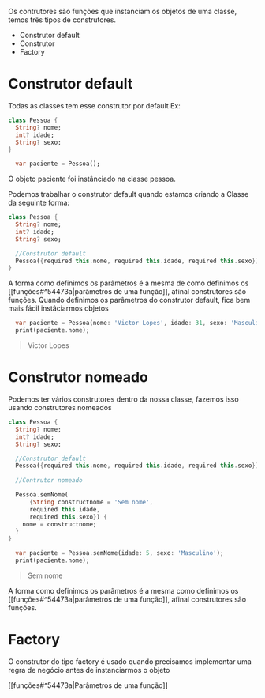 Os contrutores são funções que instanciam os objetos de uma classe, temos três tipos de construtores.
- Construtor default
- Construtor
- Factory 
# Construtor default
Todas as classes tem esse construtor por default
Ex:
```dart
class Pessoa {
  String? nome;
  int? idade;
  String? sexo;
}
```
```dart
  var paciente = Pessoa();
```
O objeto paciente foi instânciado na classe pessoa.

Podemos trabalhar o construtor default quando estamos criando a Classe da seguinte forma:
```dart
class Pessoa {
  String? nome;
  int? idade;
  String? sexo;

  //Construtor default
  Pessoa({required this.nome, required this.idade, required this.sexo});
}
```
A forma como definimos os parâmetros é a mesma de como definimos os [[funções#^54473a|parâmetros de uma função]], afinal construtores são funções.
Quando definimos os parâmetros do construtor default, fica bem mais fácil instâciarmos objetos
```dart
  var paciente = Pessoa(nome: 'Victor Lopes', idade: 31, sexo: 'Masculino');
  print(paciente.nome);
```
>Victor Lopes
# Construtor nomeado 
Podemos ter vários construtores dentro da nossa classe, fazemos isso usando construtores nomeados
```dart
class Pessoa {
  String? nome;
  int? idade;
  String? sexo;

  //Construtor default
  Pessoa({required this.nome, required this.idade, required this.sexo});
 
  //Contrutor nomeado		

  Pessoa.semNome(
      {String constructnome = 'Sem nome',
      required this.idade,
      required this.sexo}) {
    nome = constructnome;
  }
}
```
```dart
  var paciente = Pessoa.semNome(idade: 5, sexo: 'Masculino');
  print(paciente.nome);
```
>Sem nome

A forma como definimos os parâmetros é a mesma como definimos os [[funções#^54473a|parâmetros de uma função]], afinal construtores são funções.
# Factory
O construtor do tipo factory é usado quando precisamos implementar uma regra de negócio antes de instanciarmos o objeto 




[[funções#^54473a|Parâmetros de uma função]]
